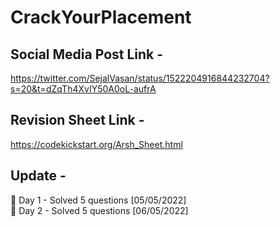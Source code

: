# CrackYourPlacement

## Social Media Post Link -
https://twitter.com/SejalVasan/status/1522204916844232704?s=20&t=dZqTh4XvIY50A0oL-aufrA


## Revision Sheet Link -
https://codekickstart.org/Arsh_Sheet.html

## Update -
🎯 Day 1 - Solved 5 questions  [05/05/2022] <br>
🎯 Day 2 - Solved 5 questions  [06/05/2022]

